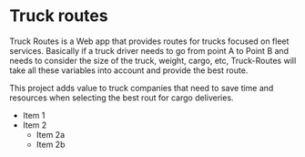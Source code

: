 # Truck routes

Truck Routes is a Web app that provides routes for trucks focused on fleet services. Basically if a truck driver needs to go from point A to Point B and needs to consider the size of the truck, weight, cargo, etc, Truck-Routes will take all these variables into account and provide the best route.

This project adds value to truck companies that need to save time and resources when selecting the best rout for cargo deliveries.

* Item 1
* Item 2
    * Item 2a
    * Item 2b

